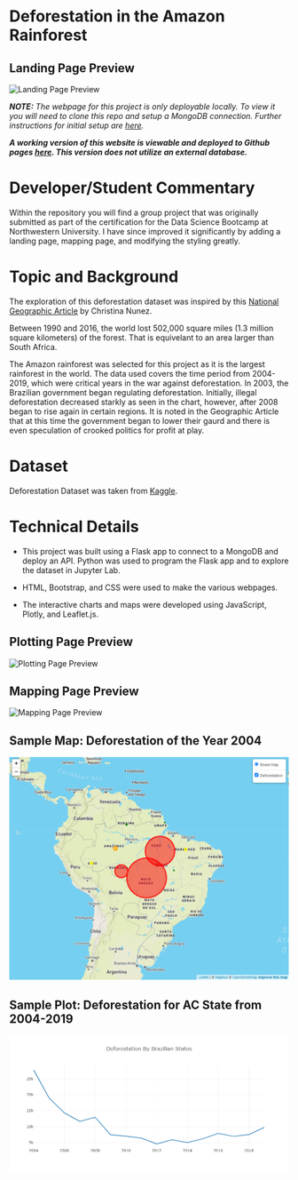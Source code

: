 # Deforestation in the Amazon Rainforest 

## Landing Page Preview
![Landing Page Preview](static/images/index.png)

*__NOTE:__ The webpage for this project is only deployable locally.  To view it you will need to clone this repo and setup a MongoDB connection.  Further instructions for initial setup are [here](app_files/static/data/serversetup.txt).*

_**A working version of this website is viewable and deployed to Github pages [here](https://jdstrode.github.io/Deforestation-Exploration-No-DB/).  This version does not utilize an external database.**_

# Developer/Student Commentary
Within the repository you will find a group project that was originally submitted as part of the certification for the Data Science Bootcamp at Northwestern University.  I have since improved it significantly by adding a landing page, mapping page, and modifying the styling greatly. 

# Topic and Background
The exploration of this deforestation dataset was inspired by this [National Geographic Article]( https://www.nationalgeographic.com/environment/article/deforestation#:~:text=Between%201990%20and%202016%2C%20the,study%20in%20the%20journal%20Nature) by Christina Nunez.  

Between 1990 and 2016, the world lost 502,000 square miles (1.3 million square kilometers) of the forest. That is equivelant to an area larger than South Africa.   

The Amazon rainforest was selected for this project as it is the largest rainforest in the world.  The data used covers the time period from 2004-2019, which were critical years in the war against deforestation.  In 2003, the Brazilian government began regulating deforestation.  Initially, illegal deforestation decreased starkly as seen in the chart, however, after 2008 began to rise again in certain regions.  It is noted in the Geographic Article that at this time the government began to lower their gaurd and there is even speculation of crooked politics for profit at play.

# Dataset
Deforestation Dataset was taken from [Kaggle](https://www.kaggle.com/mbogernetto/brazilian-amazon-rainforest-degradation).

# Technical Details

* This project was built using a Flask app to connect to a MongoDB and deploy an API.  Python was used to program the Flask app and to explore the dataset in Jupyter Lab.  

* HTML, Bootstrap, and CSS were used to make the various webpages.  

* The interactive charts and maps were developed using JavaScript, Plotly, and Leaflet.js.

## Plotting Page Preview

![Plotting Page Preview](static/images/plotchart.png)

## Mapping Page Preview

![Mapping Page Preview](static/images/plotmap.png)

## Sample Map: Deforestation of the Year 2004 

![Mapping Deforestation Yearly for each State](app_files/static/images/map.png)

## Sample Plot: Deforestation for AC State from 2004-2019
![Plotting Deforestation over each Amazon State by Year](app_files/static/images/allstates.png)



